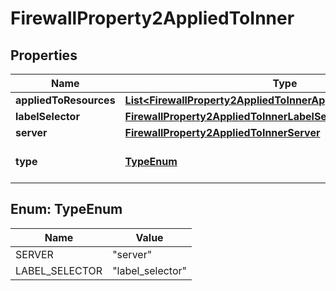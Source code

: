 

# FirewallProperty2AppliedToInner


## Properties

| Name | Type | Description | Notes |
|------------ | ------------- | ------------- | -------------|
|**appliedToResources** | [**List&lt;FirewallProperty2AppliedToInnerAppliedToResourcesInner&gt;**](FirewallProperty2AppliedToInnerAppliedToResourcesInner.md) |  |  [optional] |
|**labelSelector** | [**FirewallProperty2AppliedToInnerLabelSelector**](FirewallProperty2AppliedToInnerLabelSelector.md) |  |  [optional] |
|**server** | [**FirewallProperty2AppliedToInnerServer**](FirewallProperty2AppliedToInnerServer.md) |  |  [optional] |
|**type** | [**TypeEnum**](#TypeEnum) | Type of resource referenced |  |



## Enum: TypeEnum

| Name | Value |
|---- | -----|
| SERVER | &quot;server&quot; |
| LABEL_SELECTOR | &quot;label_selector&quot; |



